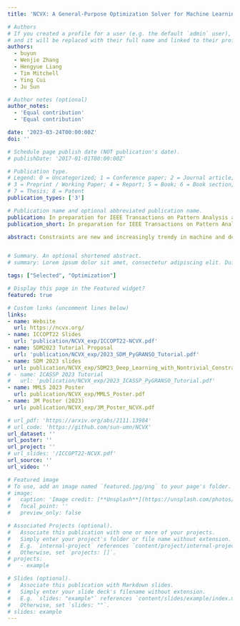 ```yaml
---
title: 'NCVX: A General-Purpose Optimization Solver for Machine Learning, and Practical Techniques'

# Authors
# If you created a profile for a user (e.g. the default `admin` user), write the username (folder name) here
# and it will be replaced with their full name and linked to their profile.
authors:
  - buyun
  - Wenjie Zhang
  - Hengyue Liang
  - Tim Mitchell
  - Ying Cui
  - Ju Sun

# Author notes (optional)
author_notes:
  - 'Equal contribution'
  - 'Equal contribution'

date: '2023-03-24T00:00:00Z'
doi: ''

# Schedule page publish date (NOT publication's date).
# publishDate: '2017-01-01T00:00:00Z'

# Publication type.
# Legend: 0 = Uncategorized; 1 = Conference paper; 2 = Journal article;
# 3 = Preprint / Working Paper; 4 = Report; 5 = Book; 6 = Book section;
# 7 = Thesis; 8 = Patent
publication_types: ['3']

# Publication name and optional abbreviated publication name.
publication: In preparation for IEEE Transactions on Pattern Analysis and Machine Intelligence (TPAMI)
publication_short: In preparation for IEEE Transactions on Pattern Analysis and Machine Intelligence (TPAMI)

abstract: Constraints are new and increasingly trendy in machine and deep learning, stimulated by, e.g., neuro-symbolic AI that tries to incorporate knowledge and reasoning, scientific applications that need to respect physical laws and constraints, and trustworthy AI that performs robust optimization over complicated perturbation sets. However, optimization expertise is necessary to reliably solve such problems. In practice, people usually try to avoid complicated constraints, and if constraints cannot be avoided, people may use naive methods to handle constraints. To lower the technical barrier for constrained machine and deep learning, we introduced our software package called NCVX, whose initial release contains the solver PyGRANSO, a PyTorch-enabled port of GRANSO incorporating auto-differentiation, GPU acceleration, tensor input, and support for new QP solvers. This software package is the first of its kind to solve deep learning problems with highly nontrivial, usually nonsmooth, constraints. We show on a wide variety of constrained machine and deep learning problems that our NCVX PyGRANSO is powerful enough to deal with any complicated constraints, which even involves neural networks. We also provided practical techniques such as reparameterization, constraints folding and problem rescaling to speed up convergence of NCVX PyGRANSO.


# Summary. An optional shortened abstract.
# summary: Lorem ipsum dolor sit amet, consectetur adipiscing elit. Duis posuere tellus ac convallis placerat. Proin tincidunt magna sed ex sollicitudin condimentum.

tags: ["Selected", "Optimization"]

# Display this page in the Featured widget?
featured: true

# Custom links (uncomment lines below)
links:
- name: Website
  url: https://ncvx.org/
- name: ICCOPT22 Slides
  url: 'publication/NCVX_exp/ICCOPT22-NCVX.pdf'
- name: SDM2023 Tutorial Proposal
  url: 'publication/NCVX_exp/2023_SDM_PyGRANSO_Tutorial.pdf'
- name: SDM 2023 slides
  url: publication/NCVX_exp/SDM23_Deep_Learning_with_Nontrivial_Constraints.pdf
# - name: ICASSP 2023 Tutorial
#   url: 'publication/NCVX_exp/2023_ICASSP_PyGRANSO_Tutorial.pdf'
- name: MMLS 2023 Poster
  url: publication/NCVX_exp/MMLS_Poster.pdf
- name: 3M Poster (2023)
  url: publication/NCVX_exp/3M_Poster_NCVX.pdf

# url_pdf: 'https://arxiv.org/abs/2111.13984'
# url_code: 'https://github.com/sun-umn/NCVX'
url_dataset: ''
url_poster: ''
url_project: ''
# url_slides: '/ICCOPT22-NCVX.pdf'
url_source: ''
url_video: ''

# Featured image
# To use, add an image named `featured.jpg/png` to your page's folder.
# image:
#   caption: 'Image credit: [**Unsplash**](https://unsplash.com/photos/pLCdAaMFLTE)'
#   focal_point: ''
#   preview_only: false

# Associated Projects (optional).
#   Associate this publication with one or more of your projects.
#   Simply enter your project's folder or file name without extension.
#   E.g. `internal-project` references `content/project/internal-project/index.md`.
#   Otherwise, set `projects: []`.
# projects:
#   - example

# Slides (optional).
#   Associate this publication with Markdown slides.
#   Simply enter your slide deck's filename without extension.
#   E.g. `slides: "example"` references `content/slides/example/index.md`.
#   Otherwise, set `slides: ""`.
# slides: example
---
```


<!-- {{% callout note %}}
Click the _Cite_ button above to demo the feature to enable visitors to import publication metadata into their reference management software.
{{% /callout %}}

{{% callout note %}}
Create your slides in Markdown - click the _Slides_ button to check out the example.
{{% /callout %}}

Supplementary notes can be added here, including [code, math, and images](https://wowchemy.com/docs/writing-markdown-latex/). -->
